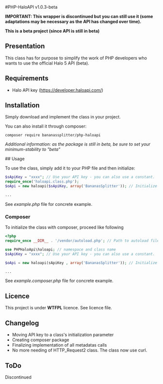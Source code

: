 #PHP-HaloAPI v1.0.3-beta

**IMPORTANT: This wrapper is discontinued but you can still use it (some adaptations may be necessary as the API has changed over time).**

**This is a beta project (since API is still in beta)**

## Presentation
This class has for purpose to simplify the work of PHP developers who wants to use the official Halo 5 API (beta).

## Requirements
* Halo API key  (https://developer.haloapi.com/)

## Installation

Simply download and implement the class in your project.

You can also install it through composer:

```
composer require bananassplitter/php-haloapi
```

_Additional information: as the package is still in beta, be sure to set your minimum-stability to "beta"_

## Usage

To use the class, simply add it to your PHP file and then initialize:

```PHP
$sApiKey = "xxxx"; // Use your API key - you can also use a constant.
require_once('haloapi.class.php');
$oApi = new haloapi($sApiKey, array('BananasSplitter')); // Initialize the class

...
```

See _example.php_ file for concrete example.

### Composer

To initialize the class with composer, proceed like following

```PHP
<?php
require_once __DIR__ . '/vendor/autoload.php'; // Path to autoload file...

use PHPHaloApi\haloapi; // namespace and class name
$sApiKey = "xxxx"; // Use your API key - you can also use a constant.

$oApi = new haloapi(sApiKey , array('BananasSplitter')); // Initialize the class

...

```

See _example.composer.php_ file for concrete example.

## Licence
This project is under **WTFPL** licence. See licence file.

## Changelog
* Moving API key to a class's initialization parameter
* Creating composer package
* Finalizing implementation of all metadatas calls
* No more needing of HTTP_Request2 class. The class now use curl.

## ToDo
Discontinued
